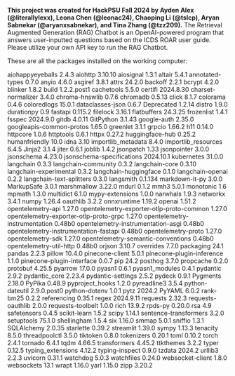 **This project was created for HackPSU Fall 2024 by Ayden Alex (@literallylexx), Leona Chen (@leonac24), Chaoping Li (@tslcp), Aryan Sabnekar (@aryanxsabnekar), and Tina Zhang (@tzz209).**
The Retrieval Augmented Generation (RAG) Chatbot is an OpenAI-powered program that answers user-inputted questions based on the ICDS ROAR user guide.
Please utilize your own API key to run the RAG Chatbot.





These are all the packages installed on the working computer:

aiohappyeyeballs                         2.4.3
aiohttp                                  3.10.10
aiosignal                                1.3.1
altair                                   5.4.1
annotated-types                          0.7.0
anyio                                    4.6.0
asgiref                                  3.8.1
attrs                                    24.2.0
backoff                                  2.2.1
bcrypt                                   4.2.0
blinker                                  1.8.2
build                                    1.2.2.post1
cachetools                               5.5.0
certifi                                  2024.8.30
charset-normalizer                       3.4.0
chroma-hnswlib                           0.7.6
chromadb                                 0.5.13
click                                    8.1.7
colorama                                 0.4.6
coloredlogs                              15.0.1
dataclasses-json                         0.6.7
Deprecated                               1.2.14
distro                                   1.9.0
durationpy                               0.9
fastapi                                  0.115.2
filelock                                 3.16.1
flatbuffers                              24.3.25
frozenlist                               1.4.1
fsspec                                   2024.9.0
gitdb                                    4.0.11
GitPython                                3.1.43
google-auth                              2.35.0
googleapis-common-protos                 1.65.0
greenlet                                 3.1.1
grpcio                                   1.66.2
h11                                      0.14.0
httpcore                                 1.0.6
httptools                                0.6.1
httpx                                    0.27.2
huggingface-hub                          0.25.2
humanfriendly                            10.0
idna                                     3.10
importlib_metadata                       8.4.0
importlib_resources                      6.4.5
Jinja2                                   3.1.4
jiter                                    0.6.1
joblib                                   1.4.2
jsonpatch                                1.33
jsonpointer                              3.0.0
jsonschema                               4.23.0
jsonschema-specifications                2024.10.1
kubernetes                               31.0.0
langchain                                0.3.3
langchain-community                      0.3.2
langchain-core                           0.3.10
langchain-experimental                   0.3.2
langchain-huggingface                    0.1.0
langchain-openai                         0.2.2
langchain-text-splitters                 0.3.0
langsmith                                0.1.134
markdown-it-py                           3.0.0
MarkupSafe                               3.0.1
marshmallow                              3.22.0
mdurl                                    0.1.2
mmh3                                     5.0.1
monotonic                                1.6
mpmath                                   1.3.0
multidict                                6.1.0
mypy-extensions                          1.0.0
narwhals                                 1.9.3
networkx                                 3.4.1
numpy                                    1.26.4
oauthlib                                 3.2.2
onnxruntime                              1.19.2
openai                                   1.51.2
opentelemetry-api                        1.27.0
opentelemetry-exporter-otlp-proto-common 1.27.0
opentelemetry-exporter-otlp-proto-grpc   1.27.0
opentelemetry-instrumentation            0.48b0
opentelemetry-instrumentation-asgi       0.48b0
opentelemetry-instrumentation-fastapi    0.48b0
opentelemetry-proto                      1.27.0
opentelemetry-sdk                        1.27.0
opentelemetry-semantic-conventions       0.48b0
opentelemetry-util-http                  0.48b0
orjson                                   3.10.7
overrides                                7.7.0
packaging                                24.1
pandas                                   2.2.3
pillow                                   10.4.0
pinecone-client                          5.0.1
pinecone-plugin-inference                1.1.0
pinecone-plugin-interface                0.0.7
pip                                      24.2
posthog                                  3.7.0
propcache                                0.2.0
protobuf                                 4.25.5
pyarrow                                  17.0.0
pyasn1                                   0.6.1
pyasn1_modules                           0.4.1
pydantic                                 2.9.2
pydantic_core                            2.23.4
pydantic-settings                        2.5.2
pydeck                                   0.9.1
Pygments                                 2.18.0
PyPika                                   0.48.9
pyproject_hooks                          1.2.0
pyreadline3                              3.5.4
python-dateutil                          2.9.0.post0
python-dotenv                            1.0.1
pytz                                     2024.2
PyYAML                                   6.0.2
rank-bm25                                0.2.2
referencing                              0.35.1
regex                                    2024.9.11
requests                                 2.32.3
requests-oauthlib                        2.0.0
requests-toolbelt                        1.0.0
rich                                     13.9.2
rpds-py                                  0.20.0
rsa                                      4.9
safetensors                              0.4.5
scikit-learn                             1.5.2
scipy                                    1.14.1
sentence-transformers                    3.2.0
setuptools                               75.1.0
shellingham                              1.5.4
six                                      1.16.0
smmap                                    5.0.1
sniffio                                  1.3.1
SQLAlchemy                               2.0.35
starlette                                0.39.2
streamlit                                1.39.0
sympy                                    1.13.3
tenacity                                 8.5.0
threadpoolctl                            3.5.0
tiktoken                                 0.8.0
tokenizers                               0.20.1
toml                                     0.10.2
torch                                    2.4.1
tornado                                  6.4.1
tqdm                                     4.66.5
transformers                             4.45.2
ttkthemes                                3.2.2
typer                                    0.12.5
typing_extensions                        4.12.2
typing-inspect                           0.9.0
tzdata                                   2024.2
urllib3                                  2.2.3
uvicorn                                  0.31.1
watchdog                                 5.0.3
watchfiles                               0.24.0
websocket-client                         1.8.0
websockets                               13.1
wrapt                                    1.16.0
yarl                                     1.15.0
zipp                                     3.20.2
